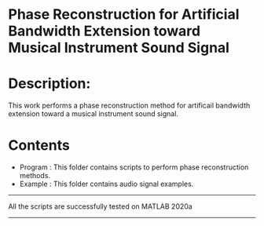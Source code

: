 # Phase Reconstruction for Artificial Bandwidth Extension toward Musical Instrument Sound Signal

# Description:
This work performs a phase reconstruction method for artificail bandwidth extension toward a musical instrument sound signal.

# Contents
- Program : This folder contains scripts to perform phase reconstruction methods.
- Example : This folder contains audio signal examples.


____________________________________________________________________________
All the scripts are successfully tested on MATLAB 2020a
____________________________________________________________________________
